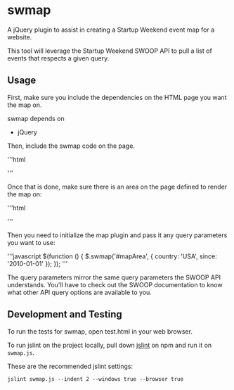 # swmap

A jQuery plugin to assist in creating a Startup Weekend event map for a website.

This tool will leverage the Startup Weekend SWOOP API to pull a list of events
that respects a given query.

## Usage

First, make sure you include the dependencies on the HTML page you want
the map on.

swmap depends on
* jQuery

Then, include the swmap code on the page.

'''html
<script src="http://code.jquery.com/jquery-1.7.2.min.js"></script>
<script scr="/js/swmap.js"></script>
'''

Once that is done, make sure there is an area on the page defined
to render the map on:

'''html
<body>
  <div id="mapArea"></div>
</body>
'''

Then you need to initialize the map plugin and pass it any query parameters
you want to use:

'''javascript
$(function () {
  $.swmap('#mapArea', {
    country: 'USA',
    since: '2010-01-01'
  }); 
});
'''

The query parameters mirror the same query parameters the SWOOP API
understands. You'll have to check out the SWOOP documentation to know
what other API query options are available to you.

## Development and Testing

To run the tests for swmap, open test.html in your web browser.

To run jslint on the project locally, pull down [jslint](https://github.com/reid/node-jslint)
on npm and run it on `swmap.js`.

These are the recommended jslint settings:

`jslint swmap.js --indent 2 --windows true --browser true`
